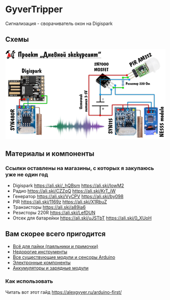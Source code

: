 # GyverTripper
Сигнализация - сворачиватель окон на Digispark

## Схемы
![SCHEME](https://github.com/AlexGyver/GyverTripper/blob/master/scheme.jpg)

## Материалы и компоненты
### Ссылки оставлены на магазины, с которых я закупаюсь уже не один год
* Digispark https://ali.ski/_hQBsm  https://ali.ski/IowM2
* Радио https://ali.ski/CZZqQ https://ali.ski/KrT_iW
* Генератор https://ali.ski/VyCPV  https://ali.ski/by098
* PIR https://ali.ski/1169z  https://ali.ski/X1RbuZ
* Транзисторы https://ali.ski/a89ia6
* Резисторы 220R https://ali.ski/LefDUN
* Отсек для батарейки https://ali.ski/uJSTbT  https://ali.ski/0_XUoH

## Вам скорее всего пригодится
* [Всё для пайки (паяльники и примочки)](http://alexgyver.ru/all-for-soldering/)
* [Недорогие инструменты](http://alexgyver.ru/my_instruments/)
* [Все существующие модули и сенсоры Arduino](http://alexgyver.ru/arduino_shop/)
* [Электронные компоненты](http://alexgyver.ru/electronics/)
* [Аккумуляторы и зарядные модули](http://alexgyver.ru/18650/)

### Как использовать
Читать вот этот гайд https://alexgyver.ru/arduino-first/

